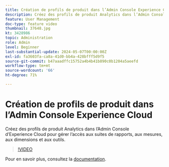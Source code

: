 ```yaml
---
title: Création de profils de produit dans l’Admin Console Experience Cloud
description: Créez des profils de produit Analytics dans l’Admin Console d’Experience Cloud pour gérer l’accès aux suites de rapports, aux mesures, aux dimensions et aux outils.
feature: User Management
doc-type: feature video
thumbnail: 37648.jpg
kt: 3428986
topic: Administration
role: Admin
level: Beginner
last-substantial-update: 2024-05-07T00:00:00Z
exl-id: fa3603fa-ca8a-41d0-bb4a-428bfff5d9f5
source-git-commit: b47aaadffc15752a4b4b41b890c0b1204a5aeefd
workflow-type: tm+mt
source-wordcount: '66'
ht-degree: 71%

---
```


# Création de profils de produit dans l’Admin Console Experience Cloud

Créez des profils de produit Analytics dans l’Admin Console d’Experience Cloud pour gérer l’accès aux suites de rapports, aux mesures, aux dimensions et aux outils.

>[!VIDEO](https://video.tv.adobe.com/v/3428986/?learn=on)

Pour en savoir plus, consultez la [documentation](https://experienceleague.adobe.com/fr/docs/analytics/admin/admin-console/permissions/product-profile).
